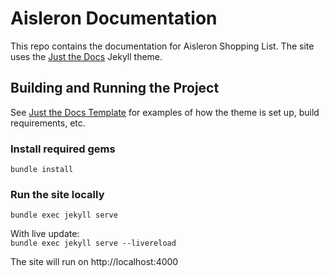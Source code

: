 # Aisleron Documentation

This repo contains the documentation for Aisleron Shopping List. The site uses the [Just the Docs](https://github.com/just-the-docs/just-the-docs) Jekyll theme.

## Building and Running the Project

See [Just the Docs Template](https://github.com/just-the-docs/just-the-docs-template) for examples of how the theme is set up, build requirements, etc.

### Install required gems
`bundle install`

### Run the site locally
`bundle exec jekyll serve`

With live update:  
`bundle exec jekyll serve --livereload`

The site will run on http://localhost:4000

